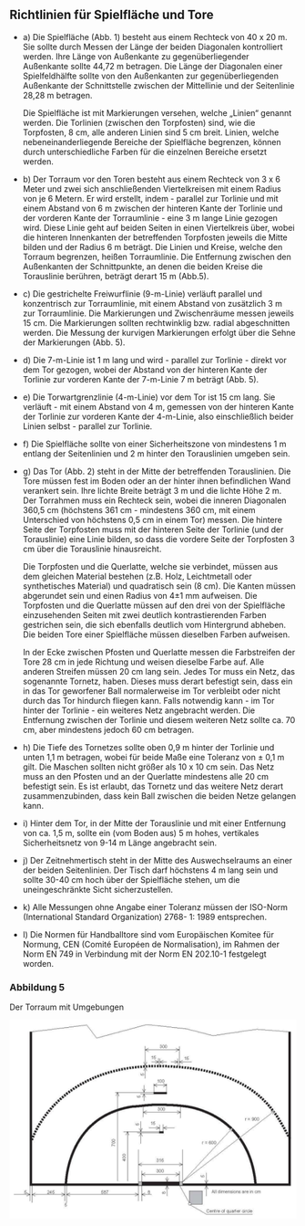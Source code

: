 ## Richtlinien für Spielfläche und Tore

- a) Die Spielfläche (Abb. 1) besteht aus einem Rechteck von 40 x 20 m. Sie sollte durch Messen der Länge der beiden 
  Diagonalen kontrolliert werden. Ihre Länge von Außenkante zu gegenüberliegender Außenkante sollte 44,72 m betragen. 
  Die Länge der Diagonalen einer Spielfeldhälfte sollte von den Außenkanten zur gegenüberliegenden Außenkante der 
  Schnittstelle zwischen der Mittellinie und der Seitenlinie 28,28 m betragen.

  Die Spielfläche ist mit Markierungen versehen, welche „Linien“ genannt werden. Die Torlinien (zwischen den Torpfosten) 
  sind, wie die Torpfosten, 8 cm, alle anderen Linien sind 5 cm breit. Linien, welche nebeneinanderliegende Bereiche der 
  Spielfläche begrenzen, können durch unterschiedliche Farben für die einzelnen Bereiche ersetzt werden.
- b) Der Torraum vor den Toren besteht aus einem Rechteck von 3 x 6 Meter und zwei sich anschließenden Viertelkreisen 
  mit einem Radius von je 6 Metern. Er wird erstellt, indem - parallel zur Torlinie und mit einem Abstand von 6 m 
  zwischen der hinteren Kante der Torlinie und der vorderen Kante der Torraumlinie - eine 3 m lange Linie gezogen wird. 
  Diese Linie geht auf beiden Seiten in einen Viertelkreis über, wobei die hinteren Innenkanten der betreffenden 
  Torpfosten jeweils die Mitte bilden und der Radius 6 m beträgt. Die Linien und Kreise, welche den Torraum begrenzen, 
  heißen Torraumlinie. Die Entfernung zwischen den Außenkanten der Schnittpunkte, an denen die beiden Kreise die 
  Torauslinie berühren, beträgt derart 15 m (Abb.5).
- c) Die gestrichelte Freiwurflinie (9-m-Linie) verläuft parallel und konzentrisch zur Torraumlinie, mit einem Abstand 
  von zusätzlich 3 m zur Torraumlinie. Die Markierungen und Zwischenräume messen jeweils 15 cm. Die Markierungen sollten 
  rechtwinklig bzw. radial abgeschnitten werden. Die Messung der kurvigen Markierungen erfolgt über die Sehne der 
  Markierungen (Abb. 5).
- d) Die 7-m-Linie ist 1 m lang und wird - parallel zur Torlinie - direkt vor dem Tor gezogen, wobei der Abstand von der 
  hinteren Kante der Torlinie zur vorderen Kante der 7-m-Linie 7 m beträgt (Abb. 5).
- e) Die Torwartgrenzlinie (4-m-Linie) vor dem Tor ist 15 cm lang. Sie verläuft - mit einem Abstand von 4 m, gemessen 
  von der hinteren Kante der Torlinie zur vorderen Kante der 4-m-Linie, also einschließlich beider Linien selbst - 
  parallel zur Torlinie.
- f) Die Spielfläche sollte von einer Sicherheitszone von mindestens 1 m entlang der Seitenlinien und 2 m hinter den 
  Torauslinien umgeben sein.
- g) Das Tor (Abb. 2) steht in der Mitte der betreffenden Torauslinien. Die Tore müssen fest im Boden oder an der hinter 
  ihnen befindlichen Wand verankert sein. Ihre lichte Breite beträgt 3 m und die lichte Höhe 2 m. Der Torrahmen muss ein 
  Rechteck sein, wobei die inneren Diagonalen 360,5 cm (höchstens 361 cm - mindestens 360 cm, mit einem Unterschied von 
  höchstens 0,5 cm in einem Tor) messen. Die hintere Seite der Torpfosten muss mit der hinteren Seite der Torlinie (und 
  der Torauslinie) eine Linie bilden, so dass die vordere Seite der Torpfosten 3 cm über die Torauslinie hinausreicht.
 
  Die Torpfosten und die Querlatte, welche sie verbindet, müssen aus dem gleichen Material bestehen (z.B. Holz, 
  Leichtmetall oder synthetisches Material) und quadratisch sein (8 cm). Die Kanten müssen abgerundet sein und einen 
  Radius von 4±1 mm aufweisen. Die Torpfosten und die Querlatte müssen auf den drei von der Spielfläche einzusehenden 
  Seiten mit zwei deutlich kontrastierenden Farben gestrichen sein, die sich ebenfalls deutlich vom Hintergrund abheben. 
  Die beiden Tore einer Spielfläche müssen dieselben Farben aufweisen.

  In der Ecke zwischen Pfosten und Querlatte messen die Farbstreifen der Tore 28 cm in jede Richtung und weisen dieselbe 
  Farbe auf. Alle anderen Streifen müssen 20 cm lang sein. Jedes Tor muss ein Netz, das sogenannte Tornetz, haben. 
  Dieses muss derart befestigt sein, dass ein in das Tor geworfener Ball normalerweise im Tor verbleibt oder nicht durch 
  das Tor hindurch fliegen kann. Falls notwendig kann - im Tor hinter der Torlinie - ein weiteres Netz angebracht 
  werden. Die Entfernung zwischen der Torlinie und diesem weiteren Netz sollte ca. 70 cm, aber mindestens jedoch 60 cm 
  betragen.
- h) Die Tiefe des Tornetzes sollte oben 0,9 m hinter der Torlinie und unten 1,1 m betragen, wobei für beide Maße eine 
  Toleranz von ± 0,1 m gilt. Die Maschen sollten nicht größer als 10 x 10 cm sein. Das Netz muss an den Pfosten und an 
  der Querlatte mindestens alle 20 cm befestigt sein. Es ist erlaubt, das Tornetz und das weitere Netz derart 
  zusammenzubinden, dass kein Ball zwischen die beiden Netze gelangen kann.
- i) Hinter dem Tor, in der Mitte der Torauslinie und mit einer Entfernung von ca. 1,5 m, sollte ein (vom Boden aus) 5 m 
  hohes, vertikales Sicherheitsnetz von 9-14 m Länge angebracht sein.
- j) Der Zeitnehmertisch steht in der Mitte des Auswechselraums an einer der beiden Seitenlinien. Der Tisch darf 
  höchstens 4 m lang sein und sollte 30-40 cm hoch über der Spielfläche stehen, um die uneingeschränkte Sicht 
  sicherzustellen.
- k) Alle Messungen ohne Angabe einer Toleranz müssen der ISO-Norm (International Standard Organization) 2768- 1: 1989 
  entsprechen.
- l) Die Normen für Handballtore sind vom Europäischen Komitee für Normung, CEN (Comité Européen de Normalisation), im 
  Rahmen der Norm EN 749 in Verbindung mit der Norm EN 202.10-1 festgelegt worden.

### Abbildung 5
Der Torraum mit Umgebungen

![Der Torraum mit Umgebungen](../diagrams/diagram5.png)
